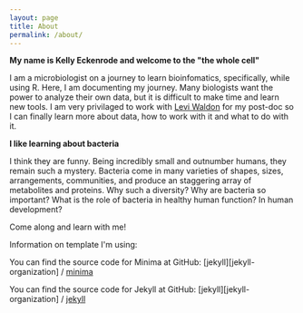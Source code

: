 ```yaml
---
layout: page
title: About
permalink: /about/
---
```


**My name is Kelly Eckenrode and welcome to the "the whole cell"**

I am a microbiologist on a journey to learn bioinfomatics, specifically, while using R. Here, I am documenting my journey. Many biologists want the power to analyze their own data, but it is difficult to make time and learn new tools. I am very privilaged to work with [Levi Waldon](http://github.com/waldronlab) for my post-doc so I can finally learn more about data, how to work with it and what to do with it.

**I like learning about bacteria**

I think they are funny. Being incredibly small and outnumber humans, they remain such a mystery. Bacteria come in many varieties of shapes, sizes, arrangements, communities, and produce an staggering array of metabolites and proteins. Why such a diversity? Why are bacteria so important? What is the role of bacteria in healthy human function? In human development? 

Come along and learn with me!






Information on template I'm using:

You can find the source code for Minima at GitHub:
[jekyll][jekyll-organization] /
[minima](https://github.com/jekyll/minima)

You can find the source code for Jekyll at GitHub:
[jekyll][jekyll-organization] /
[jekyll](https://github.com/jekyll/jekyll)

